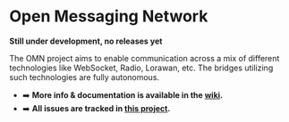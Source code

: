Open Messaging Network
===

**Still under development, no releases yet**

The OMN project aims to enable communication across a mix of different technologies like WebSocket, Radio, Lorawan, etc.
The bridges utilizing such technologies are fully autonomous.

- ➡️ **More info & documentation is available in the [wiki](https://github.com/OpenMessagingNetwork/.github/wiki).**
- ➡️ **All issues are tracked in [this project](https://github.com/orgs/OpenMessagingNetwork/projects/1/).**
